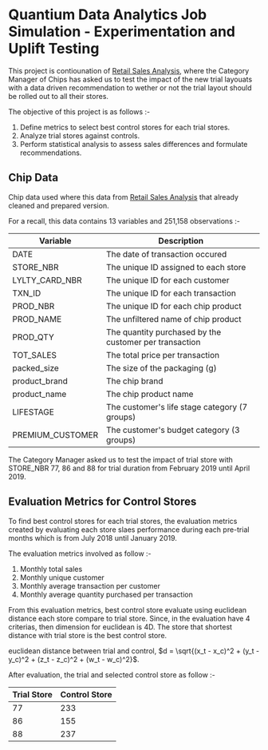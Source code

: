 # Quantium Data Analytics Job Simulation - Experimentation and Uplift Testing

This project is contiounation of [Retail Sales Analysis](https://github.com/AlifSafwan01/retail-sales-analysis), where the Category Manager of Chips has asked us to test the impact of the new trial layouats with a data driven recommendation to wether or not the trial layout should be rolled out to all their stores.

The objective of this project is as follows :-
1. Define metrics to select best control stores for each trial stores.
2. Analyze trial stores against controls.
3. Perform statistical analysis to assess sales differences and formulate recommendations.

## Chip Data

Chip data used where this data from [Retail Sales Analysis](https://github.com/AlifSafwan01/retail-sales-analysis) that already cleaned and prepared version.

For a recall, this data contains 13 variables and 251,158 observations :-

| Variable | Description |
| --- | --- |
| DATE | The date of transaction occured|
| STORE_NBR | The unique ID assigned to each store |
| LYLTY_CARD_NBR | The unique ID for each customer |
| TXN_ID | The unique ID for each transaction |
| PROD_NBR | The unique ID for each chip product |
| PROD_NAME | The unfiltered name of chip product |
| PROD_QTY | The quantity purchased by the customer per transaction |
| TOT_SALES | The total price per transaction |
| packed_size | The size of the packaging (g) |
| product_brand | The chip brand |
| product_name | The chip product name |
| LIFESTAGE |  The customer's life stage category (7 groups) |
| PREMIUM_CUSTOMER | The customer's budget category (3 groups) |

The Category Manager asked us to test the impact of trial store with STORE_NBR 77, 86 and 88 for trial duration from February 2019 until April 2019.

## Evaluation Metrics for Control Stores

To find best control stores for each trial stores, the evaluation metrics created by evaluating each store slaes performance during each pre-trial months which is from July 2018 until January 2019.

The evaluation metrics involved as follow :-
1. Monthly total sales
2. Monthly unique customer
3. Monthly average transaction per customer
4. Monthly average quantity purchased per transaction

From this evaluation metrics, best control store evaluate using euclidean distance each store compare to trial store. Since, in the evaluation have 4 criterias, then dimension for euclidean is 4D. The store that shortest distance with trial store is the best control store.

euclidean distance between trial and control, $d = \sqrt{(x_t - x_c)^2 + (y_t - y_c)^2 + (z_t - z_c)^2 + (w_t - w_c)^2}$.

After evaluation, the trial and selected control store as follow :-

| Trial Store | Control Store |
| --- | --- |
| 77 | 233 |
| 86 | 155 |
| 88 | 237 |


